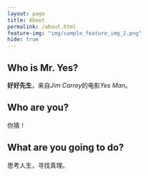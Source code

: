 ```yaml
---
layout: page
title: About
permalink: /about.html
feature-img: "img/sample_feature_img_2.png"
hide: true
---
```


## Who is Mr. Yes?
**好好先生**，来自*Jim Carrey*的电影*Yes Man*。

## Who are you?
你猜！

## What are you going to do?
思考人生，寻找真理。

